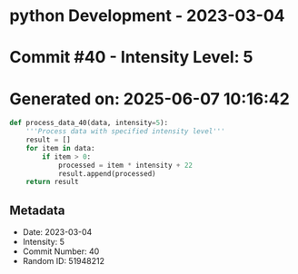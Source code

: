 ﻿# python Development - 2023-03-04
# Commit #40 - Intensity Level: 5
# Generated on: 2025-06-07 10:16:42
```python
def process_data_40(data, intensity=5):
    '''Process data with specified intensity level'''
    result = []
    for item in data:
        if item > 0:
            processed = item * intensity + 22
            result.append(processed)
    return result
```
## Metadata
- Date: 2023-03-04
- Intensity: 5
- Commit Number: 40
- Random ID: 51948212

